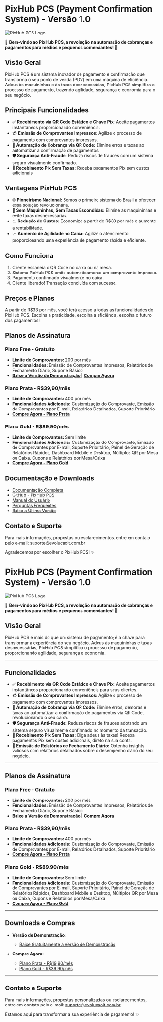 # PixHub PCS (Payment Confirmation System) - Versão 1.0

![PixHub PCS Logo](https://github.com/chaos4455/pixhub/blob/main/pixhublogo.jpeg?raw=true)

🚀 **Bem-vindo ao PixHub PCS, a revolução na automação de cobranças e pagamentos para médios e pequenos comerciantes!** 🚀

## **Visão Geral**

PixHub PCS é um sistema inovador de pagamento e confirmação que transforma o seu ponto de venda (PDV) em uma máquina de eficiência. Adeus às maquininhas e às taxas desnecessárias, PixHub PCS simplifica o processo de pagamento, trazendo agilidade, segurança e economia para o seu negócio.

## Principais Funcionalidades

- ✅ **Recebimento via QR Code Estático e Chave Pix:** Aceite pagamentos instantâneos proporcionando conveniência.
- 💳 **Emissão de Comprovantes Impressos:** Agilize o processo de pagamento com comprovantes impressos.
- 🚀 **Automação de Cobrança via QR Code:** Elimine erros e taxas ao automatizar a confirmação de pagamentos.
- 🛡️ **Segurança Anti-Fraude:** Reduza riscos de fraudes com um sistema seguro visualmente confirmado.
- 💸 **Recebimento Pix Sem Taxas:** Receba pagamentos Pix sem custos adicionais.

## Vantagens PixHub PCS

- 🌐 **Pioneirismo Nacional:** Somos o primeiro sistema do Brasil a oferecer essa solução revolucionária.
- 🚫 **Sem Maquininhas, Sem Taxas Escondidas:** Elimine as maquininhas e evite taxas desnecessárias.
- 📉 **Redução de Custos:** Economize a partir de R$33 por mês e aumente a rentabilidade.
- 📈 **Aumento de Agilidade no Caixa:** Agilize o atendimento proporcionando uma experiência de pagamento rápida e eficiente.

## Como Funciona

1. Cliente escaneia o QR Code no caixa ou na mesa.
2. Sistema PixHub PCS emite automaticamente um comprovante impresso.
3. Pagamento confirmado visualmente no caixa.
4. Cliente liberado! Transação concluída com sucesso.

## Preços e Planos

A partir de R$33 por mês, você terá acesso a todas as funcionalidades do PixHub PCS. Escolha a praticidade, escolha a eficiência, escolha o futuro dos pagamentos!

## Planos de Assinatura

### Plano Free - Gratuito
- **Limite de Comprovantes:** 200 por mês
- **Funcionalidades:** Emissão de Comprovantes Impressos, Relatórios de Fechamento Diário, Suporte Básico
- **[Baixe a Versão de Demonstração](link_para_versao_demo) | [Compre Agora](link_para_compra_free)**

### Plano Prata - R$39,90/mês
- **Limite de Comprovantes:** 400 por mês
- **Funcionalidades Adicionais:** Customização do Comprovante, Emissão de Comprovantes por E-mail, Relatórios Detalhados, Suporte Prioritário
- **[Compre Agora - Plano Prata](link_para_compra_prata)**

### Plano Gold - R$89,90/mês
- **Limite de Comprovantes:** Sem limite
- **Funcionalidades Adicionais:** Customização do Comprovante, Emissão de Comprovantes por E-mail, Suporte Prioritário, Painel de Geração de Relatórios Rápidos, Dashboard Mobile e Desktop, Múltiplos QR por Mesa ou Caixa, Cupons e Relatórios por Mesa/Caixa
- **[Compre Agora - Plano Gold](link_para_compra_gold)**

## Documentação e Downloads

- [Documentação Completa](link_para_documentacao)
- [GitHub - PixHub PCS](link_para_repositorio)
- [Manual do Usuário](link_para_manual)
- [Perguntas Frequentes](link_para_faq)
- [Baixe a Última Versão](link_para_ultima_versao)

## Contato e Suporte

Para mais informações, propostas ou esclarecimentos, entre em contato pelo e-mail: suporte@evolucaoit.com.br

Agradecemos por escolher o PixHub PCS! ✨

# PixHub PCS (Payment Confirmation System) - Versão 1.0

![PixHub PCS Logo](https://github.com/chaos4455/pixhub/blob/main/pixhublogo.jpeg?raw=true)

🚀 **Bem-vindo ao PixHub PCS, a revolução na automação de cobranças e pagamentos para médios e pequenos comerciantes!** 🚀

## **Visão Geral**

PixHub PCS é mais do que um sistema de pagamento; é a chave para transformar a experiência do seu negócio. Adeus às maquininhas e taxas desnecessárias, PixHub PCS simplifica o processo de pagamento, proporcionando agilidade, segurança e economia.

---

## **Funcionalidades**

- ✅ **Recebimento via QR Code Estático e Chave Pix:** Aceite pagamentos instantâneos proporcionando conveniência para seus clientes.
- 💳 **Emissão de Comprovantes Impressos:** Agilize o processo de pagamento com comprovantes impressos.
- 🚀 **Automação de Cobrança via QR Code:** Elimine erros, demoras e taxas ao automatizar a confirmação de pagamentos via QR Code, revolucionando o seu caixa.
- 🛡️ **Segurança Anti-Fraude:** Reduza riscos de fraudes adotando um sistema seguro visualmente confirmado no momento da transação.
- 💸 **Recebimento Pix Sem Taxas:** Diga adeus às taxas! Receba pagamentos Pix sem custos adicionais, direto na sua conta.
- 📄 **Emissão de Relatórios de Fechamento Diário:** Obtenha insights valiosos com relatórios detalhados sobre o desempenho diário do seu negócio.

---

## **Planos de Assinatura**

### **Plano Free - Gratuito**
- **Limite de Comprovantes:** 200 por mês
- **Funcionalidades:** Emissão de Comprovantes Impressos, Relatórios de Fechamento Diário, Suporte Básico
- **[Baixe a Versão de Demonstração](link_para_versao_demo) | [Compre Agora](link_para_compra_free)**

### **Plano Prata - R$39,90/mês**
- **Limite de Comprovantes:** 400 por mês
- **Funcionalidades Adicionais:** Customização do Comprovante, Emissão de Comprovantes por E-mail, Relatórios Detalhados, Suporte Prioritário
- **[Compre Agora - Plano Prata](link_para_compra_prata)**

### **Plano Gold - R$89,90/mês**
- **Limite de Comprovantes:** Sem limite
- **Funcionalidades Adicionais:** Customização do Comprovante, Emissão de Comprovantes por E-mail, Suporte Prioritário, Painel de Geração de Relatórios Rápidos, Dashboard Mobile e Desktop, Múltiplos QR por Mesa ou Caixa, Cupons e Relatórios por Mesa/Caixa
- **[Compre Agora - Plano Gold](link_para_compra_gold)**

---

## **Downloads e Compras**

- **Versão de Demonstração:**
   - [Baixe Gratuitamente a Versão de Demonstração](link_para_versao_demo)

- **Compre Agora:**
   - [Plano Prata - R$19,90/mês](link_para_compra_prata)
   - [Plano Gold - R$39,90/mês](link_para_compra_gold)

---

## **Contato e Suporte**

Para mais informações, propostas personalizadas ou esclarecimentos, entre em contato pelo e-mail:  suporte@evolucaoit.com.br

Estamos aqui para transformar a sua experiência de pagamento! ✨

